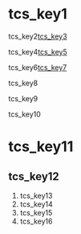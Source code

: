 # tcs_key1
tcs_key2[tcs_key3](tmywxKYuzIc)


tcs_key4[tcs_key5](vTY89okfyGE)


tcs_key6[tcs_key7](jv2b8Mom4hg)


tcs_key8

tcs_key9

tcs_key10

# tcs_key11
## tcs_key12
1. tcs_key13
2. tcs_key14
3. tcs_key15
4. tcs_key16
